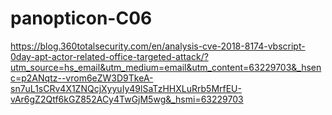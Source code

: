 # panopticon-C06

https://blog.360totalsecurity.com/en/analysis-cve-2018-8174-vbscript-0day-apt-actor-related-office-targeted-attack/?utm_source=hs_email&utm_medium=email&utm_content=63229703&_hsenc=p2ANqtz--vrom6eZW3D9TkeA-sn7uL1sCRv4X1ZNQcjXyyuIy49lSaTzHHXLuRrb5MrfEU-vAr6gZ2Qtf6kGZ852ACy4TwGjM5wg&_hsmi=63229703
